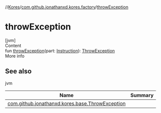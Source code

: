 //[Kores](../index.md)/[com.github.jonathanxd.kores.factory](index.md)/[throwException](throw-exception.md)



# throwException  
[jvm]  
Content  
fun [throwException](throw-exception.md)(part: [Instruction](../com.github.jonathanxd.kores/-instruction/index.md)): [ThrowException](../com.github.jonathanxd.kores.base/-throw-exception/index.md)  
More info  


## See also  
  
jvm  
  
|  Name|  Summary| 
|---|---|
| <a name="com.github.jonathanxd.kores.factory//throwException/#com.github.jonathanxd.kores.Instruction/PointingToDeclaration/"></a>[com.github.jonathanxd.kores.base.ThrowException](../com.github.jonathanxd.kores.base/-throw-exception/index.md)| <a name="com.github.jonathanxd.kores.factory//throwException/#com.github.jonathanxd.kores.Instruction/PointingToDeclaration/"></a>
  
  



